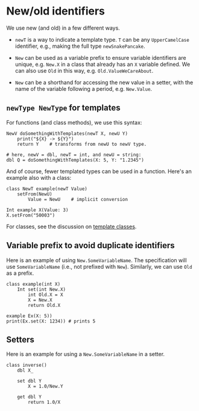 # New/old identifiers

We use new (and old) in a few different ways.

* `newT` is a way to indicate a template type.  `T` can be any
  `UpperCamelCase` identifier, e.g., making the full type `newSnakePancake`.

* `New` can be used as a variable prefix to ensure variable identifiers are
  unique, e.g. `New.X` in a class that already has an `X` variable defined.
  We can also use `Old` in this way, e.g. `Old.ValueWeCareAbout`.

* `New` can be a shorthand for accessing the new value in a setter, with
  the name of the variable following a period, e.g. `New.Value`.

## `newType NewType` for templates

For functions (and class methods), we use this syntax:

```
NewV doSomethingWithTemplates(newT X, newU Y)
    print("${X} -> ${Y}")
    return Y    # transforms from newU to newV type.

# here, newV = dbl, newT = int, and newU = string:
dbl Q = doSomethingWithTemplates(X: 5, Y: "1.2345")
```

And of course, fewer templated types can be used in a function.
Here's an example also with a class:

```
class NewT example(newT Value)
    setFrom(NewU)
        Value = NewU    # implicit conversion

Int example X(Value: 3)
X.setFrom("50003")
```

For classes, see the discussion on [template classes](./template_class.md).

## Variable prefix to avoid duplicate identifiers

Here is an example of using `New.SomeVariableName`.  The specification
will use `SomeVariableName` (i.e., not prefixed with `New`).  Similarly,
we can use `Old` as a prefix.

```
class example(int X)
    Int set(int New.X)
        int Old.X = X
        X = New.X
        return Old.X

example Ex(X: 5))
print(Ex.set(X: 1234)) # prints 5
```

## Setters

Here is an example for using a `New.SomeVariableName` in a setter.

```
class inverse()
    dbl X_

    set dbl Y
        X = 1.0/New.Y

    get dbl Y
        return 1.0/X
```
